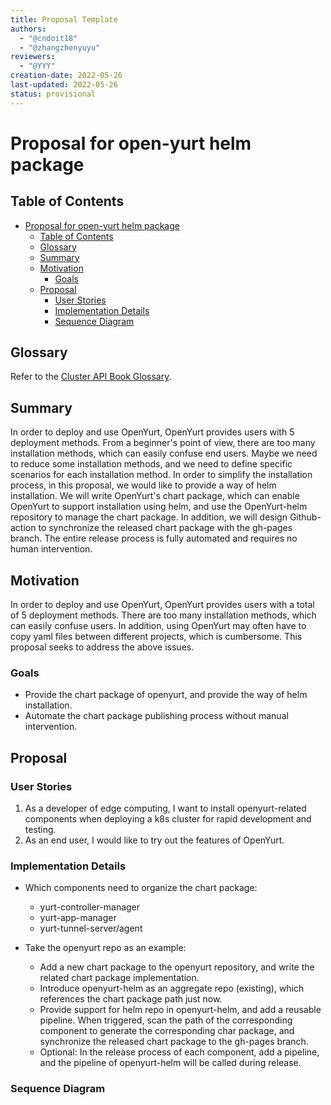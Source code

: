 ```yaml
---
title: Proposal Template
authors:
  - "@cndoit18"
  - "@zhangzhenyuyu"
reviewers:
  - "@YYY"
creation-date: 2022-05-26
last-updated: 2022-05-26
status: provisional
---
```


# Proposal for open-yurt helm package

## Table of Contents
- [Proposal for open-yurt helm package](#title)
  - [Table of Contents](#table-of-contents)
  - [Glossary](#glossary)
  - [Summary](#summary)
  - [Motivation](#motivation)
    - [Goals](#goals)
  - [Proposal](#proposal)
    - [User Stories](#user-stories)
    - [Implementation Details](#implementation-details)
    - [Sequence Diagram](#sequence-diagram)


## Glossary

Refer to the [Cluster API Book Glossary](https://cluster-api.sigs.k8s.io/reference/glossary.html).

## Summary
In order to deploy and use OpenYurt, OpenYurt provides users with 5 deployment methods. From a beginner's point of view, there are too many installation methods, which can easily confuse end users. Maybe we need to reduce some installation methods, and we need to define specific scenarios for each installation method.
In order to simplify the installation process, in this proposal, we would like to provide a way of helm installation. We will write OpenYurt's chart package, which can enable OpenYurt to support installation using helm, and use the OpenYurt-helm repository to manage the chart package. In addition, we will design Github-action to synchronize the released chart package with the gh-pages branch. The entire release process is fully automated and requires no human intervention.

## Motivation
In order to deploy and use OpenYurt, OpenYurt provides users with a total of 5 deployment methods. There are too many installation methods, which can easily confuse users. In addition, using OpenYurt may often have to copy yaml files between different projects, which is cumbersome. This proposal seeks to address the above issues.

### Goals
- Provide the chart package of openyurt, and provide the way of helm installation.
- Automate the chart package publishing process without manual intervention.

## Proposal

### User Stories
1. As a developer of edge computing, I want to install openyurt-related components when deploying a k8s cluster for rapid development and testing.
2. As an end user, I would like to try out the features of OpenYurt.

### Implementation Details
- Which components need to organize the chart package:
    - yurt-controller-manager
    - yurt-app-manager
    - yurt-tunnel-server/agent

- Take the openyurt repo as an example:
    - Add a new chart package to the openyurt repository, and write the related chart package implementation.
    - Introduce openyurt-helm as an aggregate repo (existing), which references the chart package path just now.
    - Provide support for helm repo in openyurt-helm, and add a reusable pipeline. When triggered, scan the path of the corresponding component to generate the corresponding char package, and synchronize the released chart package to the gh-pages branch.
    - Optional: In the release process of each component, add a pipeline, and the pipeline of openyurt-helm will be called during release.

### Sequence Diagram

